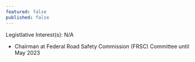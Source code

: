```yaml
---
featured: false
published: false
---
```

Legistlative Interest(s): N/A

* Chairman at Federal Road Safety Commission (FRSC) Committee until May 2023
